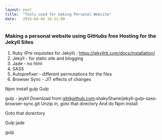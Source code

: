 ```yaml
---
layout: post
title:  "Tools used for making Personal Website"
date:   2016-04-04 18:31:00
---
```


### Making a personal website using GitHubs free Hosting for the Jekyll Sites

1. Ruby (Pre requisites for Jekyll) : https://jekyllrb.com/docs/installation/
2. Jekyll - for static site and blogging
3. Jade - no html
4. SASS
5. Autoprefixer - different permutations for the files
6. Browser Sync - JIT effects of changes


Npm install gulp
Gulp


gulp - jeykll
Download from git@github.com:shakyShane/jekyll-gulp-sass-browser-sync.git
Unzip in, goto that directory
And do
Npm install

Goto that dorectory

Gulp jade

gulp
